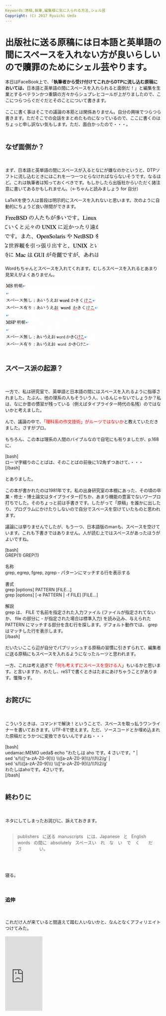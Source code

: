 ```yaml
---
Keywords:原稿,執筆,編集様に気に入られる方法,シェル芸
Copyright: (C) 2017 Ryuichi Ueda
---
```


# 出版社に送る原稿には日本語と英単語の間にスペースを入れない方が良いらしいので贖罪のためにシェル芸やります。
<!--:ja-->本日はFaceBook上で、「<strong>執筆者から受け付けてこれからDTPに流し込む原稿においては、</strong>日本語と英単語の間にスペースを入れられると面倒だ！」と編集を生業とするベテランかつ重鎮の方々からシュプレヒコールが上がりましたので、ここにつらつらぐだぐだとそのことについて書きます。<br />
<br />
ここに書く事はそこでの議論の本筋とは関係ありません。自分の興味でつらつら書きます。ただそこでの会話をまとめたものになっているので、ここに書くのはちょっと申し訳ない気もします。ただ、面白かったので・・・。<br />
<br />
<h2>なぜ面倒か？</h2><br />
<br />
まず、日本語と英単語の間にスペースが入るとなにが嫌なのかというと、DTPソフトに流し込むときにはこれを一つ一つとらなければならないそうです。なるほど。これは執筆者は知っておくべきです。もしかしたら出版社からいただく諸注意に書いてあるかもしれません。（←ちゃんと読みましょう for 自分）<br />
<br />
LaTeXを使う人は普段は明示的にスペースを入れないと思います。次のように自動的にちょうど良い隙間ができます。<br />
<br />
<a href="スクリーンショット-2013-10-28-22.14.55.png"><img src="スクリーンショット-2013-10-28-22.14.55-300x143.png" alt="スクリーンショット 2013-10-28 22.14.55" width="300" height="143" class="aligncenter size-medium wp-image-1381" /></a><br />
<br />
Wordもちゃんとスペースを入れてくれます。むしろスペースを入れるとあまり見栄えがよくありません。<br />
<br />
<a href="スクリーンショット-2013-10-28-22.34.12.png"><img src="スクリーンショット-2013-10-28-22.34.12-300x209.png" alt="スクリーンショット 2013-10-28 22.34.12" width="300" height="209" class="aligncenter size-medium wp-image-1384" /></a><br />
<br />
<h2>スペース派の起源？</h2><br />
<br />
一方で、私は研究室で、英単語と日本語の間にはスペースを入れるように指導されました。たぶん、他の理系の人もそういう人、いるんじゃないでしょうか？私は、なにか昔の慣習が残っている（例えばタイプライター時代の名残）のではないかと考えました。<br />
<br />
んで、議論の中で、<span style="color:red">「理科系の作文技術」がルーツではないか</span>と教えていただきました。さすがプロ。<br />
<br />
もちろん、この本は理系の人間のバイブルなので自宅にも有りましたが、p.168に、<br />
<br />
[bash]<br />
ローマ字綴りのことばは、そのことばの前後に1/2角ずつあけて、・・・<br />
[/bash]<br />
<br />
とありました。<br />
<br />
この本が書かれたのは1981年です。私の出身研究室の本棚にあった、その頃の卒業・修士・博士論文はタイプライター打ちか、あまり機能の豊富でないワープロ打ちでした。そのちょっと前は手書きです。したがって「原稿」を誰かに出したり、プログラムにかけたりしないので自分でスペースを空けていたものと思われます。<br />
<br />
議論には挙りませんでしたが、もう一つ、日本語版のmanも、スペースを空けています。これも下書きではありません。人が読む上ではスペースがあったほうがよいですね。<br />
<br />
[bash]<br />
GREP(1) GREP(1)<br />
<br />
名称<br />
 grep, egrep, fgrep, zgrep - パターンにマッチする行を表示する<br />
<br />
書式<br />
 grep [options] PATTERN [FILE...]<br />
 grep [options] [-e PATTERN | -f FILE] [FILE...]<br />
<br />
解説<br />
 grep は、 FILE で名前を指定された入力ファイル (ファイルが指定されてない<br />
 か、 file の部分に - が指定された場合は標準入力) を読み込み、与えられた<br />
 PATTERN にマッチする部分を含む行を探します。デフォルト動作では、 grep<br />
 はマッチした行を表示します。<br />
[/bash]<br />
<br />
だいたいここら辺が自分でパブリッシュする原稿の習慣に引きずられて、編集者に送る原稿にもスペースを入れるようになったルーツと思われます。<br />
<br />
一方、これは考え過ぎで「<span style="color:red">何も考えずにスペースを空ける人</span>」もいるかと思います。と言いますか、わたし、reSTで書くときはたまにあけちゃうことがあります。懺悔っす。<br />
<br />
<h2>お詫びに</h2><br />
<br />
こういうときは、コマンドで解決！ということで、スペースを取っ払うワンライナーを書いておきます。UTF-8で使えます。ただ、ソースコードとか埋め込まれた原稿だとうかつに変換できないんですよね・・・<br />
<br />
[bash]<br />
uedamac:MEMO ueda$ echo &quot;わたしは aho です。4 さいです。&quot; |<br />
 sed 's/\\([^a-zA-Z0-9]\\) \\([a-zA-Z0-9]\\)/\\1\\2/g' |<br />
 sed 's/\\([a-zA-Z0-9]\\) \\([^a-zA-Z0-9]\\)/\\1\\2/g'<br />
わたしはahoです。4さいです。<br />
[/bash]<br />
<br />
<h2>終わりに</h2><br />
<br />
ネタにしてしまったお詫びに、訴えておきます。<br />
<br />
<blockquote>publishers&nbsp;&nbsp;&nbsp;に送る&nbsp;&nbsp;manuscripts&nbsp;&nbsp;&nbsp;には、Japanese&nbsp;&nbsp;&nbsp;と&nbsp;&nbsp;&nbsp;English words&nbsp;&nbsp;&nbsp;の間に&nbsp;&nbsp;&nbsp;absolutely&nbsp;&nbsp;&nbsp;スペースい　れ　な　い　で　く　　だ　　　さ　　　　い。</blockquote><br />
<br />
<br />
寝る。<br />
<br />
<br />
<h3>追伸</h3><br />
<br />
これだけ人が来ていると間違えて踏む人いないかと、なんとなくアフィリエイトつけてみた。<br />
<br />
<iframe src="http://rcm-fe.amazon-adsystem.com/e/cm?lt1=_blank&bc1=000000&IS2=1&bg1=FFFFFF&fc1=000000&lc1=0000FF&t=ryuichiueda-22&o=9&p=8&l=as4&m=amazon&f=ifr&ref=ss_til&asins=4121006240" style="width:120px;height:240px;" scrolling="no" marginwidth="0" marginheight="0" frameborder="0"></iframe><br />

